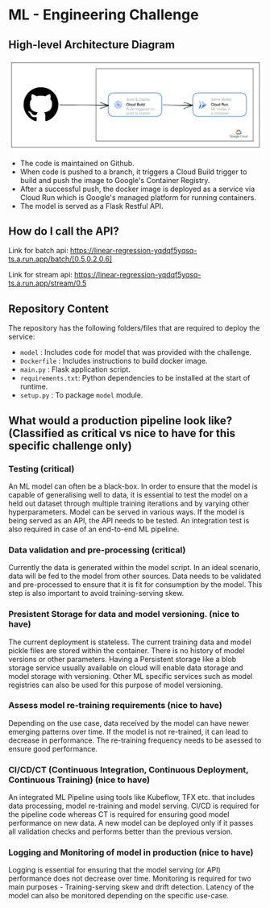 # ML - Engineering Challenge

## High-level Architecture Diagram

![img.png](Architecture.png)

- The code is maintained on Github.
- When code is pushed to a branch, it triggers a Cloud Build trigger to build and push the image to Google's Container Registry. 
- After a successful push, the docker image is deployed as a service via Cloud Run which is Google's managed platform for running containers.
- The model is served as a Flask Restful API.

## How do I call the API?

Link for batch api: https://linear-regression-yqdqf5yqsq-ts.a.run.app/batch/[0.5,0.2,0.6]

Link for stream api: https://linear-regression-yqdqf5yqsq-ts.a.run.app/stream/0.5

## Repository Content

The repository has the following folders/files that are required to deploy the service:

- `model`           : Includes code for model that was provided with the challenge. 
- `Dockerfile`      : Includes instructions to build docker image.
- `main.py`         : Flask application script.
- `requirements.txt`: Python dependencies to be installed at the start of runtime.
- `setup.py`        : To package `model` module.

## What would a production pipeline look like? (Classified as critical vs nice to have for this specific challenge only)

### Testing (critical)
An ML model can often be a black-box. In order to ensure that the model is capable of generalising well to data, it is essential to test the model on a held out dataset through multiple training iterations and by varying other hyperparameters.
Model can be served in various ways. If the model is being served as an API, the API needs to be tested. 
An integration test is also required in case of an end-to-end ML pipeline.


### Data validation and pre-processing (critical)
Currently the data is generated within the model script. In an ideal scenario, data will be fed to the model from other sources. Data needs to be validated and pre-processed to ensure that it is fit for consumption by the model. This step is also important to avoid training-serving skew.

### Presistent Storage for data and model versioning. (nice to have)
The current deployment is stateless. The current training data and model pickle files are stored within the container. There is no history of model versions or other parameters. Having a Persistent storage like a blob storage service usually available on cloud will enable data storage and model storage with versioning. Other ML specific services such as model registries can also be used for this purpose of model versioning.

### Assess model re-training requirements (nice to have)
Depending on the use case, data received by the model can have newer emerging patterns over time. If the model is not re-trained, it can lead to decrease in performance. The re-training frequency needs to be asessed to ensure good performance. 

### CI/CD/CT (Continuous Integration, Continuous Deployment, Continuous Training) (nice to have)
An integrated ML Pipeline using tools like Kubeflow, TFX etc. that includes data processing, model re-training and model serving. CI/CD is required for the pipeline code whereas CT is required for ensuring good model performance on new data. A new model can be deployed only if it passes all validation checks and performs better than the previous version.

### Logging and Monitoring of model in production (nice to have)
Logging is essential for ensuring that the model serving (or API) performance does not decrease over time.
Monitoring is required for two main purposes - Training-serving skew and drift detection.
Latency of the model can also be monitored depending on the specific use-case.
